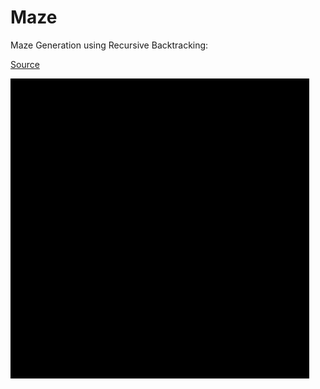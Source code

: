 # Maze

Maze Generation using Recursive Backtracking:

[Source](https://en.wikipedia.org/wiki/Maze_generation_algorithm)

![alt-text](https://github.com/tryingtolearn11/Maze/blob/main/maze.gif)



